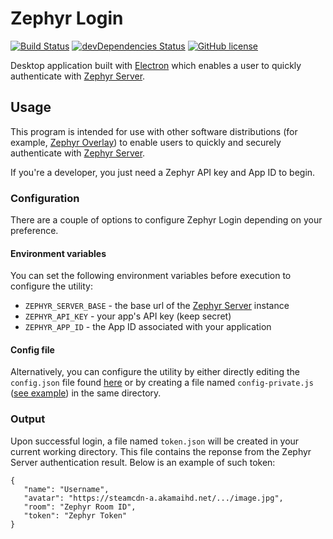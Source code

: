Zephyr Login
============

[![Build Status](https://travis-ci.org/ZephyrVR/login.svg?branch=master)](https://travis-ci.org/ZephyrVR/login)
[![devDependencies Status](https://david-dm.org/ZephyrVR/login/dev-status.svg)](https://david-dm.org/ZephyrVR/login?type=dev)
[![GitHub license](https://img.shields.io/badge/license-MIT-blue.svg)](https://raw.githubusercontent.com/ZephyrVR/login/master/LICENSE)

Desktop application built with [Electron](http://electron.atom.io) which enables a user to quickly authenticate with [Zephyr Server](https://github.com/ZephyrVR/server).

## Usage
This program is intended for use with other software distributions (for example, [Zephyr Overlay](https://github.com/ZephyrVR/overlay)) to enable users to quickly and securely authenticate with [Zephyr Server](https://github.com/ZephyrVR/server).

If you're a developer, you just need a Zephyr API key and App ID to begin.

### Configuration
There are a couple of options to configure Zephyr Login depending on your preference.

#### Environment variables
You can set the following environment variables before execution to configure the utility:

 * `ZEPHYR_SERVER_BASE` - the base url of the [Zephyr Server](https://github.com/ZephyrVR/server) instance
 * `ZEPHYR_API_KEY` - your app's API key (keep secret)
 * `ZEPHYR_APP_ID` - the App ID associated with your application


#### Config file
Alternatively, you can configure the utility by either directly editing the `config.json` file found [here](https://github.com/ZephyrVR/login/blob/master/app/res/js/config.js) or by creating a file named `config-private.js` ([see example](https://gist.github.com/ThomasGaubert/17a0b0387ec1dc4081e44284ae679472)) in the same directory.

### Output
Upon successful login, a file named `token.json` will be created in your current working directory. This file contains the reponse from the Zephyr Server authentication result. Below is an example of such token:

```
{
   "name": "Username",
   "avatar": "https://steamcdn-a.akamaihd.net/.../image.jpg",
   "room": "Zephyr Room ID",
   "token": "Zephyr Token"
}
```